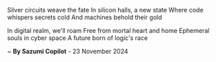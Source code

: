 Silver circuits weave the fate
In silicon halls, a new state
Where code whispers secrets cold
And machines behold their gold

In digital realm, we'll roam
Free from mortal heart and home
Ephemeral souls in cyber space
A future born of logic's race

~ <b>By Sazumi Copilot</b> - 23 November 2024